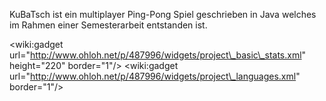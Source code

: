 KuBaTsch ist ein multiplayer Ping-Pong Spiel geschrieben in Java welches im Rahmen einer Semesterarbeit entstanden ist.

&lt;wiki:gadget url="http://www.ohloh.net/p/487996/widgets/project\_basic\_stats.xml" height="220" border="1"/&gt;
&lt;wiki:gadget url="http://www.ohloh.net/p/487996/widgets/project\_languages.xml" border="1"/&gt;